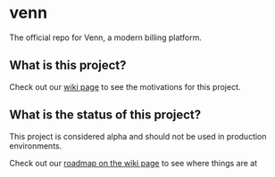 # venn

The official repo for Venn, a modern billing platform.

## What is this project?

Check out our [wiki page](https://github.com/venn-billing/agent/wiki/Overview) to see the motivations for this project.

## What is the status of this project?

This project is considered alpha and should not be used in production environments.

Check out our [roadmap on the wiki page](https://github.com/venn-billing/agent/wiki/Overview) to see where things are at
